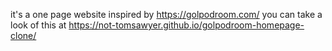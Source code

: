 it's a one page website inspired by https://golpodroom.com/
you can take a look of this at https://not-tomsawyer.github.io/golpodroom-homepage-clone/
